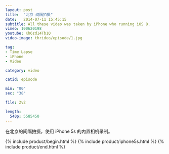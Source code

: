 ```yaml
---
layout: post
title:  "北京 间隔拍摄"
date:   2014-07-11 15:45:15
subtitle: All these video was taken by iPhone who running iOS 8.
vimeo: 100620198
youtube: Kh6zd14Tb1Q
video-image: thrideo/episode/1.jpg

tag:
- Time Lapse
- iPhone
- Video

category: video

catid: episode

min: "00"
sec: "38"

file: 2v2

length:
  540p: 5585450
---
```

在北京的间隔拍摄，使用 iPhone 5s 的内置相机录制。

{% include product/begin.html %}
{% include product/iphone5s.html %}
{% include product/end.html %}